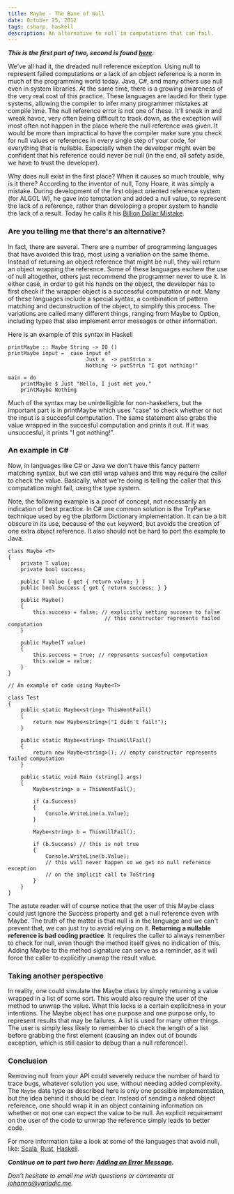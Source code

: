 ```yaml
---
title: Maybe - The Bane of Null
date: October 25, 2012
tags: csharp, haskell
description: An alternative to null in computations that can fail.
---
```


__*This is the first part of two, second is found [here][maybe2].*__

We've all had it, the dreaded null reference exception. Using null to represent failed computations or a lack of an object reference is a norm in much of the programming world today. Java, C#, and many others use null even in system libraries. At the same time, there is a growing awareness of the very real cost of this practice. These languages are lauded for their type systems, allowing the compiler to infer many programmer mistakes at compile time. The null reference error is not one of these. It'll sneak in and wreak havoc, very often being difficult to track down, as the exception will most often not happen in the place where the null reference was given. It would be more than impractical to have the compiler make sure you check for null values or references in every single step of your code, for everything that is nullable. Especially when the developer might even be confident that his reference could never be null (in the end, all safety aside, we have to trust the developer).

Why does null exist in the first place? When it causes so much trouble, why is it there? According to the inventor of null, Tony Hoare, it was simply a mistake. During development of the first object oriented reference system (for ALGOL W), he gave into temptation and added a null value, to represent the lack of a reference, rather than developing a proper system to handle the lack of a result. Today he calls it his [Billion Dollar Mistake][tonyhoare].

### Are you telling me that there's an alternative?

In fact, there are several. There are a number of programming languages that have avoided this trap, most using a variation on the same theme. Instead of returning an object reference that might be null, they will return an object wrapping the reference. Some of these languages eschew the use of null altogether, others just recommend the programmer never to use it. In either case, in order to get his hands on the object, the developer has to first check if the wrapper object is a successful computation or not. Many of these languages include a special syntax, a combination of pattern matching and deconstruction of the object, to simplify this process. The variations are called many different things, ranging from Maybe to Option, including types that also implement error messages or other information.

Here is an example of this syntax in Haskell

~~~~~{.haskell}
printMaybe :: Maybe String -> IO ()
printMaybe input =  case input of
                         Just x  -> putStrLn x
                         Nothing -> putStrLn "I got nothing!"

main = do
    printMaybe $ Just "Hello, I just met you."
    printMaybe Nothing
~~~~~

Much of the syntax may be unintelligible for non-haskellers, but the important part is in printMaybe which uses "case" to check whether or not the input is a succesful computation. The same statement also grabs the value wrapped in the succesful computation and prints it out. If it was unsuccesful, it prints "I got nothing!".

### An example in C\#

Now, in languages like C# or Java we don't have this fancy pattern matching syntax, but we can still wrap values and this way require the caller to check the value. Basically, what we're doing is telling the caller that this computation might fail, using the type system.

Note, the following example is a proof of concept, not necessarily an indication of best practice. In C# one common solution is the TryParse technique used by eg the platform Dictionary implementation. It can be a bit obscure in its use, because of the `out` keyword, but avoids the creation of one extra object reference. It also should not be hard to port the example to Java.

~~~~~{.cs}
class Maybe <T>
{
    private T value;
    private bool success;

    public T Value { get { return value; } }
    public bool Success { get { return success; } }

    public Maybe()
    {
        this.success = false; // explicitly setting success to false
                               // this constructor represents failed computation
    }

    public Maybe(T value)
    {
        this.success = true; // represents succesful computation
        this.value = value;
    }
}

// An example of code using Maybe<T>

class Test
{
    public static Maybe<string> ThisWontFail()
    {
        return new Maybe<string>("I didn't fail!");
    }

    public static Maybe<string> ThisWillFail()
    {
        return new Maybe<string>(); // empty constructor represents failed computation
    }

    public static void Main (string[] args)
    {
        Maybe<string> a = ThisWontFail();

        if (a.Success)
        {
            Console.WriteLine(a.Value);
        }

        Maybe<string> b = ThisWillFail();

        if (b.Success) // this is not true
        {
            Console.WriteLine(b.Value);
            // this will never happen so we get no null reference exception
            // on the implicit call to ToString
        }
    }
}
~~~~~

The astute reader will of course notice that the user of this Maybe class could just ignore the Success property and get a null reference even with Maybe. The truth of the matter is that null is in the language and we can't prevent that, we can just try to avoid relying on it. __Returning a nullable reference is bad coding practice__. It requires the caller to always remember to check for null, even though the method itself gives no indication of this. Adding Maybe to the method signature can serve as a reminder, as it will force the caller to explicitly unwrap the result value.

### Taking another perspective

In reality, one could simulate the Maybe class by simply returning a value wrapped in a list of some sort. This would also require the user of the method to unwrap the value. What this lacks is a certain explicitness in your intentions. The Maybe object has one purpose and one purpose only, to represent results that may be failures. A list is used for many other things. The user is simply less likely to remember to check the length of a list before grabbing the first element (causing an index out of bounds exception, which is still easier to debug than a null reference!).

### Conclusion

Removing null from your API could severely reduce the number of hard to trace bugs, whatever solution you use, without needing added complexity. The `Maybe` data type as described here is only one possible implementation, but the idea behind it should be clear. Instead of sending a naked object reference, one should wrap it in an object containing information on whether or not one can expect the value to be null. An explicit requirement on the user of the code to unwrap the reference simply leads to better code.

For more information take a look at some of the languages that avoid null, like: [Scala][scala], [Rust][rust], [Haskell][haskell].

__*Continue on to part two here: [Adding an Error Message][maybe2].*__

_Don't hesitate to email me with questions or comments at <johanna@variadic.me>._

[maybe2]: http://variadic.me/posts/2012-10-26-maybe-adding-error-message.html
[tonyhoare]: http://en.wikipedia.org/wiki/Nullable_type
[rust]: http://www.rust-lang.org/
[scala]: http://www.scala-lang.org/
[haskell]: http://tryhaskell.org/
